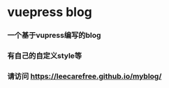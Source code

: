 # vuepress blog
### 一个基于vupress编写的blog
### 有自己的自定义style等
### 请访问 https://leecarefree.github.io/myblog/
